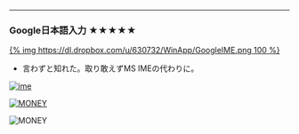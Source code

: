 ---
### Google日本語入力 &#9733;&#9733;&#9733;&#9733;&#9733;
[{% img https://dl.dropbox.com/u/630732/WinApp/GoogleIME.png 100 %}](http://www.google.co.jp/ime/)
* 言わずと知れた。取り敢えずMS IMEの代わりに。


[![ime](https://dl.dropbox.com/u/630732/WinApp/GoogleIME.png)](http://www.google.co.jp/ime/)


[![MONEY](http://pic.kksg.net/)](http://pic.kksg.net/754.png)

![MONEY](http://pic.kksg.net/754.png)
